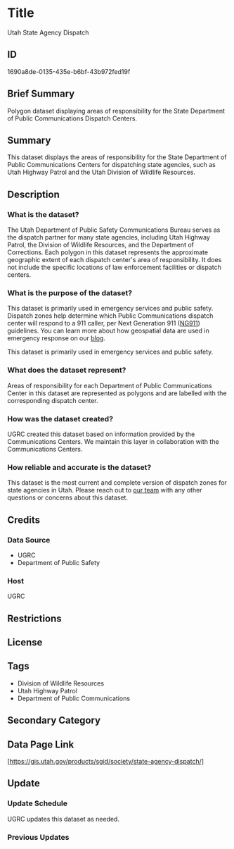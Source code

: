 # Title

Utah State Agency Dispatch

## ID

1690a8de-0135-435e-b6bf-43b972fed19f

## Brief Summary

Polygon dataset displaying areas of responsibility for the State Department of Public Communications Dispatch Centers.

## Summary

This dataset displays the areas of responsibility for the State Department of Public Communications Centers for dispatching state agencies, such as Utah Highway Patrol and the Utah Division of Wildlife Resources.

## Description

### What is the dataset?

The Utah Department of Public Safety Communications Bureau serves as the dispatch partner for many state agencies, including Utah Highway Patrol, the Division of Wildlife Resources, and the Department of Corrections. Each polygon in this dataset represents the approximate geographic extent of each dispatch center's area of responsibility. It does not include the specific locations of law enforcement facilities or dispatch centers.

### What is the purpose of the dataset?

This dataset is primarily used in emergency services and public safety. Dispatch zones help determine which Public Communications dispatch center will respond to a 911 caller, per Next Generation 911 ([NG911](https://www.911.gov/issues/ng911/)) guidelines. You can learn more about how geospatial data are used in emergency response on our [blog](https://gis.utah.gov/blog/2021-04-09-ugrc-ng911-update/).

This dataset is primarily used in emergency services and public safety.

<!--- Mention state agencies specifically, rather than 911 callers -->

### What does the dataset represent?

Areas of responsibility for each Department of Public Communications Center in this dataset are represented as polygons and are labelled with the corresponding dispatch center.

### How was the dataset created?

UGRC created this dataset based on information provided by the Communications Centers. We maintain this layer in collaboration with the Communications Centers.

### How reliable and accurate is the dataset?

This dataset is the most current and complete version of dispatch zones for state agencies in Utah. Please reach out to [our team](https://gis.utah.gov/contact/) with any other questions or concerns about this dataset.

## Credits

### Data Source

- UGRC
- Department of Public Safety

### Host

UGRC

## Restrictions

## License

## Tags

- Division of Wildlife Resources
- Utah Highway Patrol
- Department of Public Communications

## Secondary Category

## Data Page Link

[https://gis.utah.gov/products/sgid/society/state-agency-dispatch/]

## Update

### Update Schedule

UGRC updates this dataset as needed.

### Previous Updates
